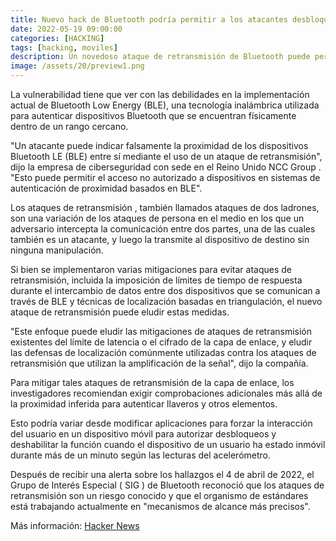 ```yaml
---
title: Nuevo hack de Bluetooth podría permitir a los atacantes desbloquear de forma remota cerraduras y automóviles inteligentes
date: 2022-05-19 09:00:00 
categories: [HACKING]
tags: [hacking, moviles]
description: Un novedoso ataque de retransmisión de Bluetooth puede permitir que los ciberdelincuentes desbloqueen y operen automóviles de forma remota más fácilmente que nunca.
image: /assets/20/preview1.png
---
```


La vulnerabilidad tiene que ver con las debilidades en la implementación actual de Bluetooth Low Energy (BLE), una tecnología inalámbrica utilizada para autenticar dispositivos Bluetooth que se encuentran físicamente dentro de un rango cercano.

"Un atacante puede indicar falsamente la proximidad de los dispositivos Bluetooth LE (BLE) entre sí mediante el uso de un ataque de retransmisión", dijo la empresa de ciberseguridad con sede en el Reino Unido NCC Group . "Esto puede permitir el acceso no autorizado a dispositivos en sistemas de autenticación de proximidad basados ​​en BLE".

Los ataques de retransmisión , también llamados ataques de dos ladrones, son una variación de los ataques de persona en el medio en los que un adversario intercepta la comunicación entre dos partes, una de las cuales también es un atacante, y luego la transmite al dispositivo de destino sin ninguna manipulación.

Si bien se implementaron varias mitigaciones para evitar ataques de retransmisión, incluida la imposición de límites de tiempo de respuesta durante el intercambio de datos entre dos dispositivos que se comunican a través de BLE y técnicas de localización basadas en triangulación, el nuevo ataque de retransmisión puede eludir estas medidas.

"Este enfoque puede eludir las mitigaciones de ataques de retransmisión existentes del límite de latencia o el cifrado de la capa de enlace, y eludir las defensas de localización comúnmente utilizadas contra los ataques de retransmisión que utilizan la amplificación de la señal", dijo la compañía.

Para mitigar tales ataques de retransmisión de la capa de enlace, los investigadores recomiendan exigir comprobaciones adicionales más allá de la proximidad inferida para autenticar llaveros y otros elementos.

Esto podría variar desde modificar aplicaciones para forzar la interacción del usuario en un dispositivo móvil para autorizar desbloqueos y deshabilitar la función cuando el dispositivo de un usuario ha estado inmóvil durante más de un minuto según las lecturas del acelerómetro.

Después de recibir una alerta sobre los hallazgos el 4 de abril de 2022, el Grupo de Interés Especial ( SIG ) de Bluetooth reconoció que los ataques de retransmisión son un riesgo conocido y que el organismo de estándares está trabajando actualmente en "mecanismos de alcance más precisos".

Más información: [Hacker News](https://thehackernews.com/2022/05/new-bluetooth-hack-could-let-attackers.html)
